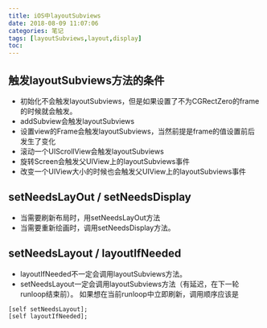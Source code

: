 ```yaml
---
title: iOS中layoutSubviews
date: 2018-08-09 11:07:06
categories: 笔记
tags: [layoutSubviews,layout,display]
toc:
---
```


## 触发layoutSubviews方法的条件
* 初始化不会触发layoutSubviews，但是如果设置了不为CGRectZero的frame的时候就会触发。
* addSubview会触发layoutSubviews
* 设置view的Frame会触发layoutSubviews，当然前提是frame的值设置前后发生了变化
* 滚动一个UIScrollView会触发layoutSubviews
* 旋转Screen会触发父UIView上的layoutSubviews事件
* 改变一个UIView大小的时候也会触发父UIView上的layoutSubviews事件

## setNeedsLayOut / setNeedsDisplay
* 当需要刷新布局时，用setNeedsLayOut方法
* 当需要重新绘画时，调用setNeedsDisplay方法。

## setNeedsLayout / layoutIfNeeded
* layoutIfNeeded不一定会调用layoutSubviews方法。
* setNeedsLayout一定会调用layoutSubviews方法（有延迟，在下一轮runloop结束前）。
如果想在当前runloop中立即刷新，调用顺序应该是
```
[self setNeedsLayout];
[self layoutIfNeeded];
```
